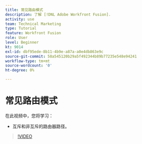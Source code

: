 ```yaml
---
title: 常见路由模式
description: 了解 [!DNL Adobe Workfront Fusion].
activity: use
team: Technical Marketing
type: Tutorial
feature: Workfront Fusion
role: User
level: Beginner
kt: 9014
exl-id: dbf95ede-8b11-4b9e-a87a-a0e4db863e9c
source-git-commit: 58a545120b29a5f492344b89b77235e548e94241
workflow-type: tm+mt
source-wordcount: '0'
ht-degree: 0%

---
```


# 常见路由模式

在此视频中，您将学习：

* 互斥和非互斥的路由器路径。

>[!VIDEO](https://video.tv.adobe.com/v/335273/?quality=12)
